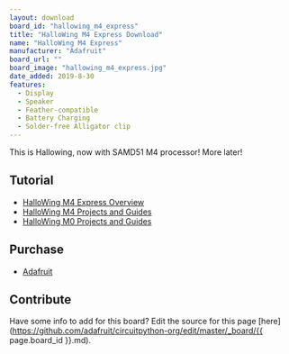```yaml
---
layout: download
board_id: "hallowing_m4_express"
title: "HalloWing M4 Express Download"
name: "HalloWing M4 Express"
manufacturer: "Adafruit"
board_url: ""
board_image: "hallowing_m4_express.jpg"
date_added: 2019-8-30
features:
  - Display
  - Speaker
  - Feather-compatible
  - Battery Charging
  - Solder-free Alligator clip
---
```


This is Hallowing, now with SAMD51 M4 processor! More later!

## Tutorial

- [HalloWing M4 Express Overview](https://learn.adafruit.com/adafruit-hallowing-m4)
- [HalloWing M4 Projects and Guides](https://learn.adafruit.com/products/4300/guides)
- [HalloWing M0 Projects and Guides](https://learn.adafruit.com/products/3900/guides)

## Purchase
* [Adafruit](https://www.adafruit.com/product/4300)

## Contribute

Have some info to add for this board? Edit the source for this page [here](https://github.com/adafruit/circuitpython-org/edit/master/_board/{{ page.board_id }}.md).
